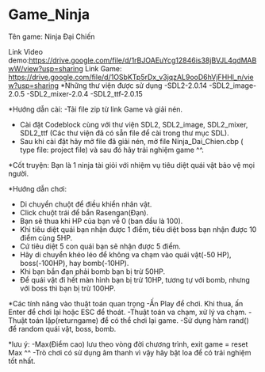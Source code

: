 # Game_Ninja
Tên game: Ninja Đại Chiến

Link Video demo:https://drive.google.com/file/d/1rBJOAEuYcg12846is38jBVJL4qdMABwW/view?usp=sharing
Link Game: https://drive.google.com/file/d/1OSbKTp5rDx_v3jqzAL9ooD6hVjFHHl_n/view?usp=sharing
*Những thư viện được sử dụng
-SDL2-2.0.14
-SDL2_image-2.0.5
-SDL2_mixer-2.0.4
-SDL2_ttf-2.0.15

*Hướng dẫn cài:
-Tải file zip từ link Game và giải nén.
- Cài đặt Codeblock cùng với thư viện SDL2, SDL2_image, SDL2_mixer, SDL2_ttf (Các thư viện đã có sẵn file để cài trong thư mục SDL).
- Sau khi cài đặt hãy mở file đã giải nén, mở file Ninja_Dai_Chien.cbp ( type file: project file) và sau đó hãy trải nghiệm game ^^.

*Cốt truyện: 
Bạn là 1 ninja tài giỏi với nhiệm vụ tiêu diệt quái vật bảo vệ mọi người.

*Hướng dẫn chơi:
- Di chuyển chuột để điều khiển nhân vật.
- Click chuột trái để bắn Rasengan(Đạn).
- Bạn sẽ thua khi HP của bạn về 0 (ban đầu là 100).
- Khi tiêu diệt quái bạn nhận được 1 điểm, tiêu diệt boss bạn nhận được 10 điểm cùng 5HP.
- Cứ tiêu diệt 5 con quái bạn sẽ nhận được 5 điểm.
- Hãy di chuyển khéo léo để không va chạm vào quái vật(-50 HP), boss(-100HP), hay bomb(-10HP).
- Khi bạn bắn đạn phải bomb bạn bị trừ 50HP.
- Để quái vật đi hết màn hình bạn bị trừ 10HP, tương tự với bomb, nhưng với boss thì bạn bị trừ 100HP. 

*Các tính năng vào thuật toán quan trọng
-Ấn Play để chơi. Khi thua, ấn Enter để chơi lại hoặc ESC để thoát.
-Thuật toán va chạm, xử lý va chạm.
-Thuật toán lặp(returngame) để có thể chơi lại game.
-Sử dụng hàm rand() để random quái vật, boss, bomb.

*lưu ý: 
-Max(Điểm cao) lưu theo vòng đời chương trình, exit game = reset Max ^^
-Trò chơi có sử dụng âm thanh vì vậy hãy bật loa để có trải nghiệm tốt nhất.
